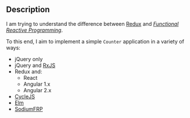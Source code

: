 ## Description

I am trying to understand the difference between [Redux](http://redux.js.org/) and
[_Functional Reactive Programming_](https://en.wikipedia.org/wiki/Functional_reactive_programming).

To this end, I aim to implement a simple `Counter` application in a variety of ways:

* jQuery only
* jQuery and [RxJS](http://reactivex.io/rxjs/)
* Redux and:
    * React
    * Angular 1.x
    * Angular 2.x
* [CycleJS](https://cycle.js.org/)
* [Elm](http://elm-lang.org/)
* [SodiumFRP](https://github.com/SodiumFRP/sodium)
